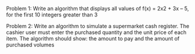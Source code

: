 Problem 1:
Write an algorithm that displays all values
of f(x) = 2x2 + 3x – 5, for the first 10 integers
greater than 3

Problem 2:
Write an algorithm to simulate a supermarket cash
register. The cashier user must enter the purchased
quantity and the unit price of each item. The algorithm 
should show: the amount to pay and the amount of 
purchased volumes
